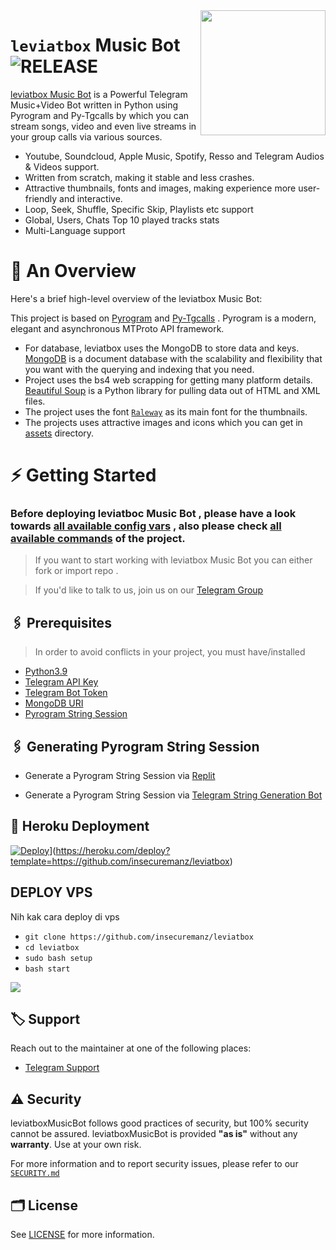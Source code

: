 <img src="https://telegra.ph/file/52247bfeb670a09a68851.jpg" align="right" width="200" height="200"/>

# `leviatbox` Music Bot <img src="https://img.shields.io/github/v/release/leviatbox/leviatboxMusicBot?color=black&logo=github&logoColor=black&style=social" alt="RELEASE">

[leviatbox Music Bot](https://github.com/insecuremanz/leviatbox) is a Powerful Telegram Music+Video Bot written in Python using Pyrogram and Py-Tgcalls by which you can stream songs, video and even live streams in your group calls via various sources.

* Youtube, Soundcloud, Apple Music, Spotify, Resso and Telegram Audios & Videos support.
* Written from scratch, making it stable and less crashes.
* Attractive thumbnails, fonts and images,  making experience more user-friendly and interactive.
* Loop, Seek, Shuffle, Specific Skip, Playlists etc support
* Global, Users, Chats Top 10 played tracks stats
* Multi-Language support


# 🔗 An Overview

Here's a brief high-level overview of the leviatbox Music Bot:

This project is based on [Pyrogram](https://github.com/pyrogram) and [Py-Tgcalls](https://github.com/pytgcalls/pytgcalls) . Pyrogram is a modern, elegant and asynchronous MTProto API framework.

* For database, leviatbox uses the MongoDB to store data and keys. [MongoDB](https://www.mongodb.com/) is a document database with the scalability and flexibility that you want with the querying and indexing that you need.
* Project uses the bs4 web scrapping for getting many platform details. [Beautiful Soup](https://www.crummy.com/software/BeautifulSoup/bs4/doc/) is a Python library for pulling data out of HTML and XML files.
* The project uses the font [`Raleway`](../assets/font2.ttf) as its main font for the thumbnails.
* The projects uses attractive images and icons which you can get in [assets](../assets/) directory.





# ⚡️ Getting Started

### Before deploying leviatboc Music Bot , please have a look towards [all available config vars](../config/README.md) , also please check [all available commands](../strings/command.yml) of the project.

> If you want to start working with leviatbox Music Bot you can either fork or import repo .

> If you'd like to talk to us, join us on our [Telegram Group](https://t.me/+q0Hiy0opPS9iNGZl)


## 🖇 Prerequisites

> In order to avoid conflicts in your project, you must have/installed

- [Python3.9](https://www.python.org/downloads/release/python-390/)
- [Telegram API Key](https://docs.pyrogram.org/intro/setup#api-keys)
- [Telegram Bot Token](https://t.me/botfather)
- [MongoDB URI](https://notreallyshikhar.gitbook.io/yukkimusicbot/deployment/mongodb)
- [Pyrogram String Session](https://notreallyshikhar.gitbook.io/yukkimusicbot/deployment/string-session)


## 🖇 Generating Pyrogram String Session

- Generate a Pyrogram String Session via [Replit](https://replit.com/@NotReallyShikhar/Yukki-Music-String-Gen)

- Generate a Pyrogram String Session via [Telegram String Generation Bot](https://t.me/YukkiStringBot)


## 🚀 Heroku Deployment

[![Deploy](https://www.herokucdn.com/deploy/button.svg)](https://www.herokucdn.com/deploy/button.svg)](https://heroku.com/deploy?template=https://github.com/insecuremanz/leviatbox)





## DEPLOY VPS
Nih kak cara deploy di vps
- `git clone https://github.com/insecuremanz/leviatbox`
- `cd leviatbox`
- `sudo bash setup`
- `bash start`





<img src="https://telegra.ph/file/52247bfeb670a09a68851.jpg" align="center">


## 🏷 Support

Reach out to the maintainer at one of the following places:

- [Telegram Support](https://t.me/+q0Hiy0opPS9iNGZl)



## ⚠️ Security

leviatboxMusicBot follows good practices of security, but 100% security cannot be assured. leviatboxMusicBot is provided **"as is"** without any **warranty**. Use at your own risk.

For more information and to report security issues, please refer to our [`SECURITY.md`](SECURITY.md)


## 🗂 License

See [LICENSE](../LICENSE) for more information.

